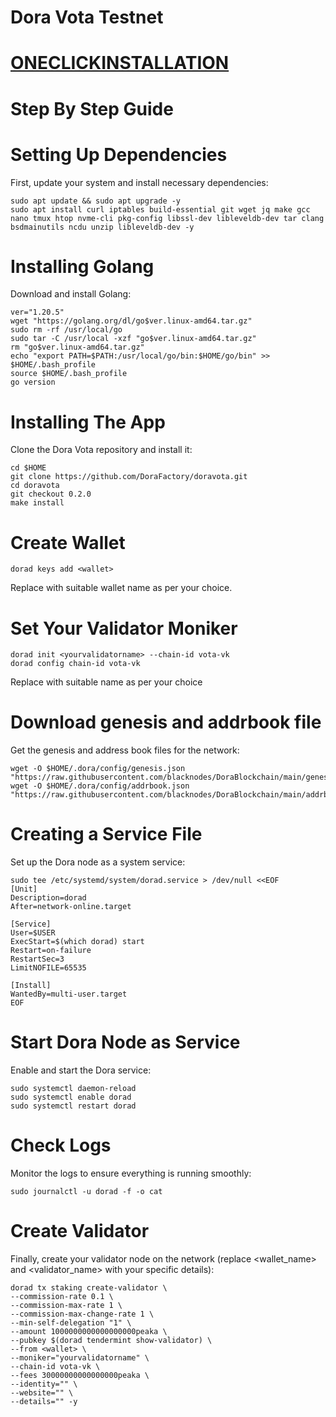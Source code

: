 # Dora Vota Testnet
# [ONECLICKINSTALLATION](https://github.com/blacknodes/DoraBlockchain/main/README.md)


# Step By Step Guide
# Setting Up Dependencies
First, update your system and install necessary dependencies:
```
sudo apt update && sudo apt upgrade -y
sudo apt install curl iptables build-essential git wget jq make gcc nano tmux htop nvme-cli pkg-config libssl-dev libleveldb-dev tar clang bsdmainutils ncdu unzip libleveldb-dev -y
```
# Installing Golang
Download and install Golang:
```
ver="1.20.5"
wget "https://golang.org/dl/go$ver.linux-amd64.tar.gz"
sudo rm -rf /usr/local/go
sudo tar -C /usr/local -xzf "go$ver.linux-amd64.tar.gz"
rm "go$ver.linux-amd64.tar.gz"
echo "export PATH=$PATH:/usr/local/go/bin:$HOME/go/bin" >> $HOME/.bash_profile
source $HOME/.bash_profile
go version
```

# Installing The App
Clone the Dora Vota repository and install it:
```
cd $HOME
git clone https://github.com/DoraFactory/doravota.git
cd doravota
git checkout 0.2.0
make install
```
# Create Wallet 
```
dorad keys add <wallet>
```
Replace <wallet> with suitable wallet name as per your choice.
# Set Your Validator Moniker
```
dorad init <yourvalidatorname> --chain-id vota-vk
dorad config chain-id vota-vk
```
Replace <yourvalidatorname> with suitable name as per your choice
# Download genesis and addrbook file
Get the genesis and address book files for the network:
```
wget -O $HOME/.dora/config/genesis.json "https://raw.githubusercontent.com/blacknodes/DoraBlockchain/main/genesis.json"
wget -O $HOME/.dora/config/addrbook.json "https://raw.githubusercontent.com/blacknodes/DoraBlockchain/main/addrbook.json"
```
# Creating a Service File
Set up the Dora node as a system service:
```
sudo tee /etc/systemd/system/dorad.service > /dev/null <<EOF
[Unit]
Description=dorad
After=network-online.target

[Service]
User=$USER
ExecStart=$(which dorad) start
Restart=on-failure
RestartSec=3
LimitNOFILE=65535

[Install]
WantedBy=multi-user.target
EOF
```
# Start Dora Node as Service
Enable and start the Dora service:
```
sudo systemctl daemon-reload
sudo systemctl enable dorad
sudo systemctl restart dorad
```
# Check Logs
Monitor the logs to ensure everything is running smoothly:
```
sudo journalctl -u dorad -f -o cat
```
# Create Validator
Finally, create your validator node on the network (replace <wallet_name> and <validator_name> with your specific details):
```
dorad tx staking create-validator \
--commission-rate 0.1 \
--commission-max-rate 1 \
--commission-max-change-rate 1 \
--min-self-delegation "1" \
--amount 1000000000000000000peaka \
--pubkey $(dorad tendermint show-validator) \
--from <wallet> \
--moniker="yourvalidatorname" \
--chain-id vota-vk \
--fees 30000000000000000peaka \
--identity="" \
--website="" \
--details="" -y
```
